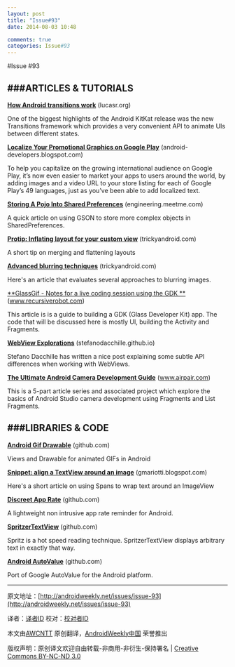 ```yaml
---
layout: post
title: "Issue#93"
date: 2014-08-03 10:48

comments: true
categories: Issue#93
---
```


#Issue #93

###ARTICLES & TUTORIALS
---

[**How Android transitions work**](http://lucasr.org/2014/03/13/how-android-transitions-work/) (lucasr.org)

One of the biggest highlights of the Android KitKat release was the new Transitions framework which provides a very convenient API to animate UIs between different states.

 
[**Localize Your Promotional Graphics on Google Play**](http://android-developers.blogspot.com/2012/12/localize-your-promotional-graphics-on.html) (android-developers.blogspot.com) 

To help you capitalize on the growing international audience on Google Play, it’s now even easier to market your apps to users around the world, by adding images and a video URL to your store listing for each of Google Play’s 49 languages, just as you’ve been able to add localized text.

[**Storing A Pojo Into Shared Preferences**](http://engineering.meetme.com/2014/03/android-tricks-and-tips-storing-a-pojo-into-shared-preferences/) (engineering.meetme.com) 

A quick article on using GSON to store more complex objects in SharedPreferences.

[**Protip: Inflating layout for your custom view**](http://trickyandroid.com/protip-inflating-layout-for-your-custom-view/) (trickyandroid.com) 

A short tip on merging and flattening layouts

[**Advanced blurring techniques**](http://trickyandroid.com/advanced-blurring-techniques/) (trickyandroid.com)

Here's an article that evaluates several approaches to blurring images.

 
[**GlassGif - Notes for a live coding session using the GDK **](http://www.recursiverobot.com/post/79436012240/glassgif-notes-for-a-live-coding-session-using-the)(www.recursiverobot.com) 

This article is is a guide to building a GDK (Glass Developer Kit) app. The code that will be discussed here is mostly UI, building the Activity and Fragments.

[**WebView Explorations**](http://stefanodacchille.github.io/blog/2014/02/23/webview-explorations/) (stefanodacchille.github.io) 

Stefano Dacchille has written a nice post explaining some subtle API differences when working with WebViews.

[**The Ultimate Android Camera Development Guide**](http://www.airpair.com/android/android-camera-development) (www.airpair.com) 

This is a 5-part article series and associated project which explore the basics of Android Studio camera development using Fragments and List Fragments.

###LIBRARIES & CODE
---

[**Android Gif Drawable**](https://github.com/koral--/android-gif-drawable) (github.com) 

Views and Drawable for animated GIFs in Android

[**Snippet: align a TextView around an image**](http://gmariotti.blogspot.com/2014/03/snippet-align-textview-around-image.html) (gmariotti.blogspot.com) 

Here's a short article on using Spans to wrap text around an ImageView

[**Discreet App Rate**](https://github.com/PomepuyN/discreet-app-rate) (github.com) 

A lightweight non intrusive app rate reminder for Android.

[**SpritzerTextView**](https://github.com/andrewgiang/SpritzerTextView) (github.com) 

Spritz is a hot speed reading technique. SpritzerTextView displays arbitrary text in exactly that way.

[**Android AutoValue**](https://github.com/frankiesardo/auto-parcel) (github.com) 

Port of Google AutoValue for the Android platform.

---


原文地址：[http://androidweekly.net/issues/issue-93](http://androidweekly.net/issues/issue-93)

译者：[译者ID](https://github.com/译者ID) 校对：[校对者ID](https://github.com/校对者ID)

本文由[AWCNTT](https://github.com/AWCNTT) 原创翻译，[AndroidWeekly中国](http://www.androidweekly.cn/) 荣誉推出

版权声明：原创译文欢迎自由转载-非商用-非衍生-保持署名 | [Creative Commons BY-NC-ND 3.0](http://creativecommons.org/licenses/by-nc-nd/3.0/deed.zh)